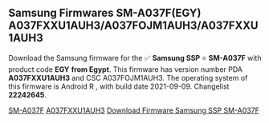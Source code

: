 <h2>Samsung Firmwares SM-A037F(EGY) A037FXXU1AUH3/A037FOJM1AUH3/A037FXXU1AUH3</h2>
Download the Samsung firmware for the ✅ <strong>Samsung SSP </strong> ⭐ <strong>SM-A037F</strong> with product code <strong>EGY</strong> <strong> from Egypt</strong>. This firmware has version number PDA <strong>A037FXXU1AUH3</strong> and CSC A037FOJM1AUH3. The operating system of this firmware is Android R , with build date 2021-09-09. Changelist <strong>22242645</strong>.


[SM-A037F](https://samfirm.shop/samsung/model/SM-A037F)
[A037FXXU1AUH3](https://samfirm.shop/samsung/pda/A037FXXU1AUH3)
[Download Firmware Samsung SSP SM-A037F](https://samfirm.shop/samsung/firmware/454612)
